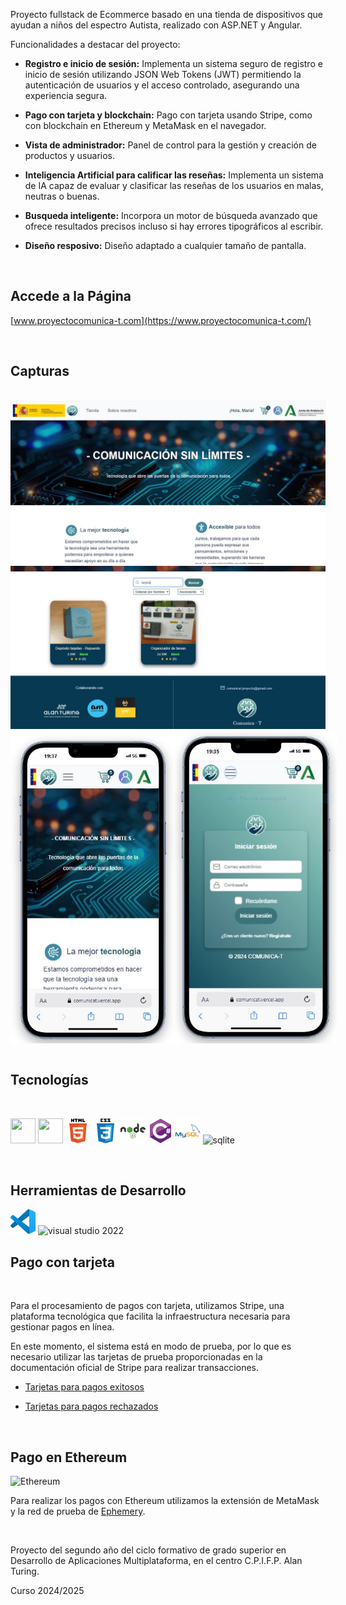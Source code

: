 Proyecto fullstack de Ecommerce basado en una tienda de dispositivos que ayudan a niños del espectro Autista, realizado con ASP.NET y Angular.

Funcionalidades a destacar del proyecto:

- **Registro e inicio de sesión:** Implementa un sistema seguro de registro e inicio de sesión utilizando JSON Web Tokens (JWT) permitiendo la autenticación de usuarios y el acceso controlado, asegurando una experiencia segura.
  
- **Pago con tarjeta y blockchain:** Pago con tarjeta usando Stripe, como con blockchain en Ethereum y MetaMask en el navegador.

- **Vista de administrador:** Panel de control para la gestión y creación de productos y usuarios.

- **Inteligencia Artificial para calificar las reseñas:** Implementa un sistema de IA capaz de evaluar y clasificar las reseñas de los usuarios en malas, neutras o buenas.

- **Busqueda inteligente:** Incorpora un motor de búsqueda avanzado que ofrece resultados precisos incluso si hay errores tipográficos al escribir.

- **Diseño resposivo:** Diseño adaptado a cualquier tamaño de pantalla.


<br>

## Accede a la Página

[www.proyectocomunica-t.com](https://www.proyectocomunica-t.com/)

<br>

## Capturas

<br>

<img src="comunicat-inicial.JPG" alt="Captura de pantalla de inicio de la web Comunica-t"  />
<img src="comunicat-tienda.JPG" alt="Captura de pantalla de inicio de la web Comunica-t" />

<div style="display:flex">
<img src="comunicat-movil-inicial.JPG" alt="Captura de pantalla de inicio de la web Comunica-t" height="500" />
<img src="comunicat-movil-login.JPG" alt="Captura de pantalla de inicio de la web Comunica-t" height="500" />
</div>


<br>

## Tecnologías

<br>

<p align="left">
    <img src="https://cdn.jsdelivr.net/gh/devicons/devicon@latest/icons/angularjs/angularjs-original.svg" width="40" height="40" />  
    <img src="https://cdn.jsdelivr.net/gh/devicons/devicon@latest/icons/typescript/typescript-original.svg" width="40" height="40"/>
    <img src="https://raw.githubusercontent.com/devicons/devicon/master/icons/html5/html5-original-wordmark.svg" alt="html5" width="40" height="40" />
    <img src="https://raw.githubusercontent.com/devicons/devicon/master/icons/css3/css3-original-wordmark.svg" alt="css3" width="40" height="40" />
    <img src="https://raw.githubusercontent.com/devicons/devicon/master/icons/nodejs/nodejs-original-wordmark.svg" alt="nodejs" width="40" height="40" />
    <img src="https://raw.githubusercontent.com/devicons/devicon/master/icons/csharp/csharp-original.svg" alt="csharp" width="40" height="40" />
    <img src="https://raw.githubusercontent.com/devicons/devicon/master/icons/mysql/mysql-original-wordmark.svg" alt="mysql" width="40" height="40" />
    <img src="https://www.vectorlogo.zone/logos/sqlite/sqlite-icon.svg" alt="sqlite" width="40" height="40" />
</p>

<br>

## Herramientas de Desarrollo

<p align="left">
  <!-- Visual Studio Code -->
    <img src="https://raw.githubusercontent.com/devicons/devicon/master/icons/vscode/vscode-original.svg" alt="Visual Studio Code" width="40" height="40" />
  <!-- Visual Studio 2022 -->
    <img src="https://1000logos.net/wp-content/uploads/2023/04/Visual-Studio-logo.png" alt="visual studio 2022" width="70" height="40" />
</p>

## Pago con tarjeta 

<br>

Para el procesamiento de pagos con tarjeta, utilizamos Stripe, una plataforma tecnológica que facilita la infraestructura necesaria para gestionar pagos en línea. 

En este momento, el sistema está en modo de prueba, por lo que es necesario utilizar las tarjetas de prueba proporcionadas en la documentación oficial de Stripe para realizar transacciones.

- [Tarjetas para pagos exitosos](https://docs.stripe.com/testing?locale=es-ES&testing-method=card-numbers#cards)

- [Tarjetas para pagos rechazados](https://docs.stripe.com/testing?locale=es-ES&testing-method=card-numbers#pagos-rechazados)

<br>

## Pago en Ethereum 

![Ethereum](https://img.shields.io/badge/Ethereum-3C3C3D?logo=ethereum&logoColor=fff&style=for-the-badge)

Para realizar los pagos con Ethereum utilizamos la extensión de MetaMask y la red de prueba de [Ephemery](https://ephemery.dev/).

<br>

Proyecto del segundo año del ciclo formativo de grado superior en Desarrollo de Aplicaciones Multiplataforma, en el centro C.P.I.F.P. Alan Turing.

Curso 2024/2025


